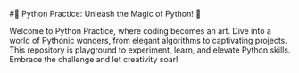 #🐍 Python Practice: Unleash the Magic of Python! 🚀

Welcome to Python Practice, where coding becomes an art. Dive into a world of Pythonic wonders, from elegant algorithms to captivating projects. This repository is playground to experiment, learn, and elevate Python skills. Embrace the challenge and let creativity soar!
